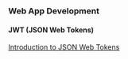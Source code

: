 ### Web App Development ###

#### JWT (JSON Web Tokens)
[Introduction to JSON Web Tokens](https://jwt.io/introduction/)